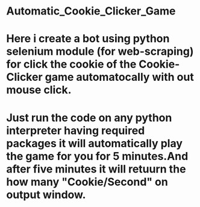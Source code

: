 # Automatic_Cookie_Clicker_Game
# Here i create a bot using python selenium module (for web-scraping) for click the cookie of the Cookie-Clicker game automatocally with out mouse click.
# Just run the code on any python interpreter having required packages it will automatically play the game for you for 5 minutes.And after five minutes it will retuurn the how many "Cookie/Second" on output window.
